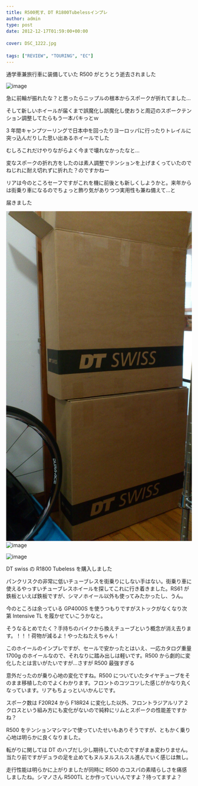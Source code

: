 ```yaml
---
title: R500死す、DT R1800Tubelessインプレ
author: admin
type: post
date: 2012-12-17T01:59:00+00:00

cover: DSC_1222.jpg

tags: ["REVIEW", "TOURING", "EC"]
---
```


通学車兼旅行車に装備していた R500 がとうとう逝去されました

![image]("DSC_1222.jpg)

急に前輪が振れたな？と思ったらニップルの根本からスポークが折れてました…

そして新しいホイールが届くまで誤魔化し誤魔化し使おうと周辺のスポークテンション調整してたらもう一本パキっとｗ

3 年間キャンプツーリングで日本中を回ったりヨーロッパに行ったりトレイルに突っ込んだりした思い出あるホイールでした

むしろこれだけやりながらよく今まで壊れなかったなと…

変なスポークの折れ方をしたのは素人調整でテンションを上げまくっていたのでねじれに耐え切れずに折れた？のですかねー

リアは今のところセーフですがこれを機に前後とも新しくしようかと。来年からは街乗り車になるのでちょっと飾り気がありつつ実用性も兼ね備えて…と

届きました

![image](DSC_1228.jpg)
![image]("DSC_1230.jpg)

![image]("DSC_1229.jpg)

DT swiss の R1800 Tubeless を購入しました

パンクリスクの非常に低いチューブレスを街乗りにしない手はない。街乗り車に使えるやっすいチューブレスホイールを探してこれに行き着きました。RS61 が鉄板といえば鉄板ですが、シマノホイール以外も使ってみたかったし、うん。

今のところは余っている GP4000S を使うつもりですがストックがなくなり次第 Intensive TL を履かせていこうかなと。

そうなるとめでたく？手持ちのバイクから換えチューブという概念が消え去ります。！！！荷物が減るよ！やったねたえちゃん！

このホイールのインプレですが、セールで安かったとはいえ、一応カタログ重量 1700g のホイールなので、それなりに踏み出しは軽いです。R500 から劇的に変化したとは言いがたいですが…さすが R500 最強すぎる

意外だったのが乗り心地の変化ですね。R500 についていたタイヤチューブをそのまま移植したのでよくわかります。フロントのコツコツした感じがかなり丸くなっています。リアもちょっといいかんじです。

スポーク数は F20R24 から F18R24 に変化した以外、フロントラジアルリア 2 クロスという組み方にも変化がないので純粋にリムとスポークの性能差ですかね？

R500 をテンションマシマシで使っていたせいもありそうですが、ともかく乗り心地は明らかに良くなりました。

転がりに関しては DT のハブだし少し期待していたのですがまぁ変わりません。当たり前ですがデュラの足を止めてもヌルヌルスルスル進んでいく感じは無し。

走行性能は明らかに上がりましたが同時に R500 のコスパの素晴らしさを痛感しましたね。シマノさん R500TL とか作っていいんですよ？待ってますよ？
